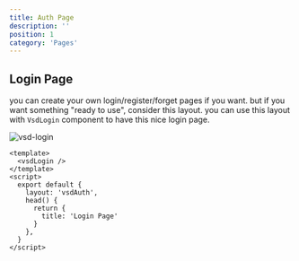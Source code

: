 ```yaml
---
title: Auth Page
description: ''
position: 1
category: 'Pages'
---
```


## Login Page
you can create your own login/register/forget pages if you want. but if you want something "ready to use", consider this layout.
 you can use this layout with ```VsdLogin``` component to have this nice login page.
 
 
![vsd-login](/content/login.png)
 
```js[admin/auth/index.vue]
<template>
  <vsdLogin />
</template>
<script>
  export default {
    layout: 'vsdAuth',
    head() {
      return {
        title: 'Login Page'
      }
    },
  }
</script>

```
